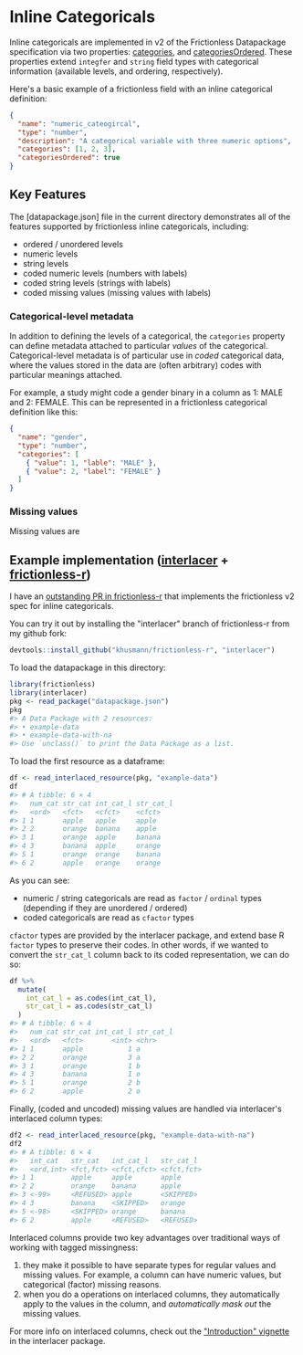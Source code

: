 # Inline Categoricals

Inline categoricals are implemented in v2 of the Frictionless Datapackage
specification via two properties:
[categories](https://datapackage.org/standard/table-schema/#categories), and
[categoriesOrdered](https://datapackage.org/standard/table-schema/#categoriesOrdered).
These properties extend `integfer` and `string` field types with categorical
information (available levels, and ordering, respectively).

Here's a basic example of a frictionless field with an inline categorical
definition:

```json
{
  "name": "numeric_cateogircal",
  "type": "number",
  "description": "A categorical variable with three numeric options",
  "categories": [1, 2, 3],
  "categoriesOrdered": true
}
```

## Key Features

The [datapackage.json] file in the current directory demonstrates all of the
features supported by frictionless inline categoricals, including:

- ordered / unordered levels
- numeric levels
- string levels
- coded numeric levels (numbers with labels)
- coded string levels (strings with labels)
- coded missing values (missing values with labels)

### Categorical-level metadata

In addition to defining the levels of a categorical, the `categories` property
can define metadata attached to particular _values_ of the categorical.
Categorical-level metadata is of particular use in _coded_ categorical data,
where the values stored in the data are (often arbitrary) codes with particular
meanings attached.

For example, a study might code a gender binary in a column as 1: MALE and 2:
FEMALE. This can be represented in a frictionless categorical definition like
this:

```json
{
  "name": "gender",
  "type": "number",
  "categories": [
    { "value": 1, "lable": "MALE" },
    { "value": 2, "label": "FEMALE" }
  ]
}
```

### Missing values

Missing values are

## Example implementation ([interlacer](https://kylehusmann.com/interlacer) + [frictionless-r](https://docs.ropensci.org/frictionless/))

I have an
[outstanding PR in frictionless-r](https://github.com/frictionlessdata/frictionless-r/pull/213)
that implements the frictionless v2 spec for inline categoricals.

You can try it out by installing the "interlacer" branch of frictionless-r from
my github fork:

```r
devtools::install_github("khusmann/frictionless-r", "interlacer")
```

To load the datapackage in this directory:

```r
library(frictionless)
library(interlacer)
pkg <- read_package("datapackage.json")
pkg
#> A Data Package with 2 resources:
#> • example-data
#> • example-data-with-na
#> Use `unclass()` to print the Data Package as a list.
```

To load the first resource as a dataframe:

```r
df <- read_interlaced_resource(pkg, "example-data")
df
#> # A tibble: 6 × 4
#>   num_cat str_cat int_cat_l str_cat_l
#>   <ord>   <fct>   <cfct>    <cfct>
#> 1 1       apple   apple     apple
#> 2 2       orange  banana    apple
#> 3 1       orange  apple     banana
#> 4 3       banana  apple     orange
#> 5 1       orange  orange    banana
#> 6 2       apple   orange    orange
```

As you can see:

- numeric / string categoricals are read as `factor` / `ordinal` types
  (depending if they are unordered / ordered)
- coded categoricals are read as `cfactor` types

`cfactor` types are provided by the interlacer package, and extend base R
`factor` types to preserve their codes. In other words, if we wanted to convert
the `str_cat_l` column back to its coded representation, we can do so:

```r
df %>%
  mutate(
    int_cat_l = as.codes(int_cat_l),
    str_cat_l = as.codes(str_cat_l)
  )
#> # A tibble: 6 × 4
#>   num_cat str_cat int_cat_l str_cat_l
#>   <ord>   <fct>       <int> <chr>
#> 1 1       apple           1 a
#> 2 2       orange          3 a
#> 3 1       orange          1 b
#> 4 3       banana          1 o
#> 5 1       orange          2 b
#> 6 2       apple           2 o
```

Finally, (coded and uncoded) missing values are handled via interlacer's
interlaced column types:

```r
df2 <- read_interlaced_resource(pkg, "example-data-with-na")
df2
#> # A tibble: 6 × 4
#>   int_cat   str_cat   int_cat_l   str_cat_l
#>   <ord,int> <fct,fct> <cfct,cfct> <cfct,fct>
#> 1 1         apple     apple       apple
#> 2 2         orange    banana      apple
#> 3 <-99>     <REFUSED> apple       <SKIPPED>
#> 4 3         banana    <SKIPPED>   orange
#> 5 <-98>     <SKIPPED> orange      banana
#> 6 2         apple     <REFUSED>   <REFUSED>
```

Interlaced columns provide two key advantages over traditional ways of working
with tagged missingness:

1. they make it possible to have separate types for regular values and missing
   values. For example, a column can have numeric values, but categorical
   (factor) missing reasons.
2. when you do a operations on interlaced columns, they automatically apply to
   the values in the column, and _automatically mask out_ the missing values.

For more info on interlaced columns, check out the
["Introduction" vignette](https://kylehusmann.com/interlacer/articles/interlacer.html)
in the interlacer package.
